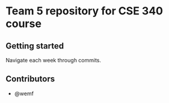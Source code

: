 # Team 5 repository for CSE 340 course

## Getting started
Navigate each week through commits.

## Contributors
 - @wemf